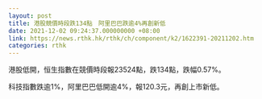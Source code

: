 ```yaml
---
layout: post
title: 港股競價時段跌134點　阿里巴巴跌逾4%再創新低
date: 2021-12-02 09:24:37.000000000 +08:00
link: https://news.rthk.hk/rthk/ch/component/k2/1622391-20211202.htm
categories: rthk
---
```


港股低開，恒生指數在競價時段報23524點，跌134點，跌幅0.57%。

科技指數跌逾1%，阿里巴巴低開逾4%，報120.3元，再創上市新低。
